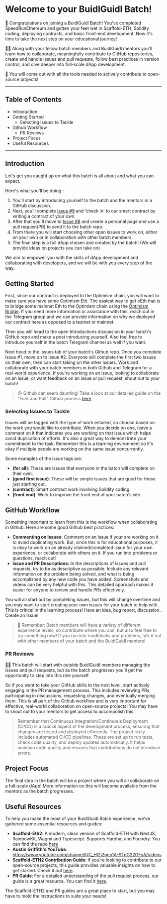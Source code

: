 # Welcome to your BuidlGuidl Batch!

🧨 Congratulations on joining a BuidlGuidl Batch! You've completed SpeedRunEthereum and gotten your feet wet in Scaffold-ETH, Solidity coding, deploying contracts, and basic front-end development.  Now it's time to take the next step on your educational journey!  

🧙‍♂️ Along with your fellow batch members and BuidlGuidl mentors you'll learn how to collaborate, meaningfully contribute to GitHub repositories, create and handle issues and pull requests, follow best practices in version control, and dive deeper into full-scale dApp development.

🔨 You will come out with all the tools needed to actively contribute to open-source projects!

---

## Table of Contents
- Introduction
- Getting Started
  - Selecting Issues to Tackle
- Github Workflow
  - PR Reviews
- Project Focus
- Useful Resources

---

## Introduction
Let's get you caught up on what this batch is all about and what you can expect.

Here's what you'll be doing :
1. You'll start by introducing yourself to the batch and the mentors in a GitHub discussion.
2. Next, you'll complete [Issue #9](https://github.com/BuidlGuidl/batch1.buidlguidl.com/issues/9) and 'check in' to our smart contract by writing a contract of your own.
3. After that you'll move to [Issue #8](https://github.com/BuidlGuidl/batch1.buidlguidl.com/issues/8) and create a personal page and use a pull request(PR) to send it to the batch repo.
4. From there you will start choosing other open issues to work on, either on your own or in collaboration with other batch members.
5. The final step is a full dApp chosen and created by the batch! (We will provide ideas on projects you can take on)

We aim to empower you with the skills of dApp development and collaborating with developers, and we will be with you every step of the way.

## Getting Started

First, since our contract is deployed to the Optimism chain, you will want to make sure you have some Optimism Eth.  The easiest way to get oEth that is to bridge some mainnet Eth to the Optimism chain using the [Optimism Bridge](https://app.optimism.io/bridge/deposit).  If you need more information or assistance with this, reach out in the Telegram group and we can provide information on why we deployed our contract here as opposed to a testnet or mainnet.

Then you will head to the open Introductions discussion in your batch's GitHub repo and make a post introducing yourself.  Also feel free to introduce yourself in the batch Telegram channel as well if you want.

Next head to the Issues tab of your batch's Github repo.  Once you complete Issue #1, move on to Issue #2.  Everyone will complete the first two issues on their own, then can start taking on the other issues.  Work and collaborate with your batch members in both Github and Telegram for a real-world experience.  If you're working on an issue, looking to collaborate on an issue, or want feedback on an issue or pull request, shout out to your batch!

> 😲 Github can seem daunting! Take a look at our detailed guide on the "Fork and Pull" Github process [here](https://gist.github.com/ZakGriffith/69d1eb8baebddd7d370b87a65a7e3ec0).

### Selecting Issues to Tackle

Issues will be tagged with the type of work entailed, so choose based on the work you would like to contribute.  When you decide on one, leave a comment on it that indicates you are working on that issue which helps avoid duplication of efforts. It's also a great way to demonstrate your commitment to the task. Remember this is a learning environment so it's okay if multiple people are working on the same issue concurrently. 

Some examples of the issue tags are:
- **(for all)**: These are issues that everyone in the batch will complete on their own.
- **(good first issue)**:  These will be simple issues that are good for those just starting out.
- **(contract)**:  Smart contract work involving Solidity coding.
- **(front end)**:  Work to improve the front end of your batch's site.

## GitHub Workflow

Something important to learn from this is the workflow when collaborating in Github. Here are some good Github best practices:
- **Commenting on Issues:** Comment on an Issue if your are working on it to avoid duplicating work.  But, since this is for educational purposes, it is okay to work on an already claimed/completed issue for your own experience, or collaborate with others on it.  If you run into problems or questions, reach out!
- **Issue and PR Descriptions:** In the descriptions of issues and pull requests, try to be as descriptive as possible.  Include any relevant information on the problem being solved, and what is being accomplished by any new code you have added.  Screenshots and videos can be very helpful with this.  This detailed approach makes it easier for anyone to review and handle PRs effectively.

You will all start out by completing issues, but this will change overtime and you may want to start creating your own issues for your batch to help with. This is critical in the learning process!  Have an idea, bug report, discussion..  Create an Issue!

> 🚦 Remember: Batch members will have a variety of different experience levels, so contribute where you can, but also feel free to try something new!  If you run into roadblocks and problems, talk it out with other members of your batch and the BuidlGuidl mentors!

### PR Reviews

👷‍♂️ This batch will start with outside BuidlGuidl members managing the issues and pull requests, but as the batch progresses you'll get the opportunity to step into this role yourself.

So if you want to take your GitHub skills to the next level, start actively engaging in the PR management process. This includes reviewing PRs, participating in discussions, requesting changes, and eventually merging them. This is all part of the Github workflow and is very important for effective, real-world collaboration on open-source projects!  You may have to shout out to your mentors to get access to accompolish this.

 > Remember that Continuous Integration/Continuous Deployment (CI/CD) is a crucial aspect of the development process, ensuring that changes are tested and deployed efficiently.  The project likely includes automated CI/CD pipelines. These are set up to run tests, check code quality, and deploy updates automatically. It helps maintain code quality and ensures that contributions do not introduce errors.

## Project Focus

The final step in the batch will be a project where you will all collaborate on a full-scale dApp!  More information on this will become available from the mentors as the batch progresses.

## Useful Resources

To help you make the most of your BuidlGuidl Batch experience, we've gathered some essential resources and guides:

- **Scaffold-Eth2**: A modern, clean version of Scaffold-ETH with NextJS, RainbowKit, Wagmi and Typescript. Supports Hardhat and Foundry. You can find the repo [here](https://github.com/scaffold-eth/scaffold-eth-2)
- **Austin Griffith's YouTube**: https://www.youtube.com/channel/UC_HI2i2peo1A-STdG22GFsA/videos
- **Scaffold-ETH2 Contribution Guide**: If you're looking to contribute to our open-source projects, this guide provides valuable insights on how to get started. Check it out [here](https://github.com/scaffold-eth/scaffold-eth-2/blob/main/CONTRIBUTING.md).
- **PR Guide**: For a detailed understanding of the pull request process, our guide is a great resource. You can find it [here](https://gist.github.com/ZakGriffith/69d1eb8baebddd7d370b87a65a7e3ec0).

The Scaffold-ETH2 and PR guides are a great place to start, but you may have to mold the instructions to suite your needs!
